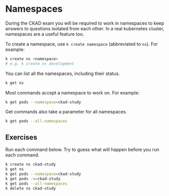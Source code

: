 # Namespaces

During the CKAD exam you will be required to work in namespaces to keep answers to questions isolated from each other. In a real kubernetes cluster, namespaces are a useful feature too.

To create a namespace, use `k create namespace` (abbreviated to `ns`). For example:

```bash
k create ns <namespace>
# e.g. k create ns development
```

You can list all the namespaces, including their status.

```bash
k get ns
```

Most commands accept a namespace to work on. For example:

```bash
k get pods --namespace=ckad-study
```

Get commands also take a parameter for all namespaces.

```bash
k get pods --all-namespaces
```

## Exercises

Run each command below. Try to guess what will happen before you run each command.

```bash
k create ns ckad-study
k get ns
k get pods --namespace=ckad-study
k get pods -n=ckad-study
k get pods --all-namespaces
k delete ns ckad-study
```
